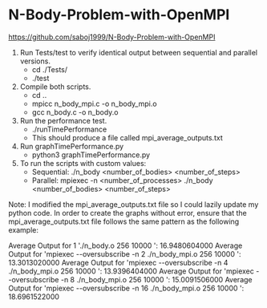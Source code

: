 # N-Body-Problem-with-OpenMPI

https://github.com/saboj1999/N-Body-Problem-with-OpenMPI 

1. Run Tests/test to verify identical output between sequential and parallel versions.
   - cd ./Tests/
   - ./test
2. Compile both scripts.
   - cd ..
   - mpicc n_body_mpi.c -o n_body_mpi.o
   - gcc n_body.c -o n_body.o
3. Run the performance test.
   - ./runTimePerformance
   - This should produce a file called mpi_average_outputs.txt
4. Run graphTimePerformance.py
   - python3 graphTimePerformance.py
5. To run the scripts with custom values:
   - Sequential: ./n_body <number_of_bodies> <number_of_steps>
   - Parallel: mpiexec -n <number_of_processes> ./n_body <number_of_bodies> <number_of_steps>

Note: I modified the mpi_average_outputs.txt file so I could lazily update my python code. In order to create the graphs without error, ensure that the mpi_average_outputs.txt file follows the same pattern as the following example:

Average Output for 1 './n_body.o 256 10000 ': 16.9480604000
Average Output for 'mpiexec --oversubscribe -n 2 ./n_body_mpi.o 256 10000 ': 13.3013020000
Average Output for 'mpiexec --oversubscribe -n 4 ./n_body_mpi.o 256 10000 ': 13.9396404000
Average Output for 'mpiexec --oversubscribe -n 8 ./n_body_mpi.o 256 10000 ': 15.0091506000
Average Output for 'mpiexec --oversubscribe -n 16 ./n_body_mpi.o 256 10000 ': 18.6961522000
